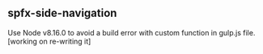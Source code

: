## spfx-side-navigation

Use Node v8.16.0 to avoid a build error with custom function in gulp.js file. [working on re-writing it]

